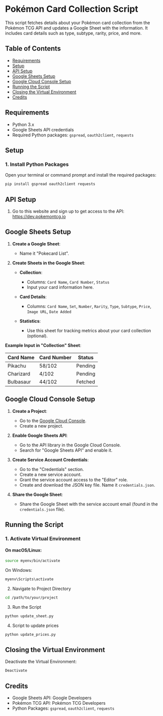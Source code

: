 # Pokémon Card Collection Script

This script fetches details about your Pokémon card collection from the Pokémon TCG API and updates a Google Sheet with the information. It includes card details such as type, subtype, rarity, price, and more.

## Table of Contents
- [Requirements](#requirements)
- [Setup](#setup)
- [API Setup](#api-setup)
- [Google Sheets Setup](#google-sheets-setup)
- [Google Cloud Console Setup](#google-cloud-console-setup)
- [Running the Script](#running-the-script)
- [Closing the Virtual Environment](#closing-the-virtual-environment)
- [Credits](#credits)

## Requirements

- Python 3.x
- Google Sheets API credentials
- Required Python packages: `gspread`, `oauth2client`, `requests`

## Setup

### 1. Install Python Packages

Open your terminal or command prompt and install the required packages:

```sh
pip install gspread oauth2client requests

```
## API Setup

1. Go to this website and sign up to get access to the API: https://dev.pokemontcg.io

## Google Sheets Setup

1. **Create a Google Sheet**:
   - Name it "Pokecard List".

2. **Create Sheets in the Google Sheet**:
   - **Collection**: 
     - Columns: `Card Name`, `Card Number`, `Status`
     - Input your card information here.

   - **Card Details**:
     - Columns: `Card Name`, `Set`, `Number`, `Rarity`, `Type`, `Subtype`, `Price`, `Image URL`, `Date Added`
   
   - **Statistics**:
     - Use this sheet for tracking metrics about your card collection (optional).

**Example Input in "Collection" Sheet**:

| Card Name | Card Number | Status  |
|-----------|-------------|---------|
| Pikachu   | 58/102      | Pending |
| Charizard | 4/102       | Pending |
| Bulbasaur | 44/102      | Fetched |

## Google Cloud Console Setup

1. **Create a Project**:
   - Go to the [Google Cloud Console](https://console.cloud.google.com/).
   - Create a new project.

2. **Enable Google Sheets API**:
   - Go to the API library in the Google Cloud Console.
   - Search for "Google Sheets API" and enable it.

3. **Create Service Account Credentials**:
   - Go to the "Credentials" section.
   - Create a new service account.
   - Grant the service account access to the "Editor" role.
   - Create and download the JSON key file. Name it `credentials.json`.

4. **Share the Google Sheet**:
   - Share the Google Sheet with the service account email (found in the `credentials.json` file).

## Running the Script

### 1. Activate Virtual Environment

#### On macOS/Linux:

```sh
source myenv/bin/activate
```

On Windows:

```sh
myenv\Scripts\activate
```
2. Navigate to Project Directory
   
```sh
cd /path/to/your/project
```

3. Run the Script

```sh
python update_sheet.py
```
4. Script to update prices

```sh
python update_prices.py
```

## Closing the Virtual Environment
Deactivate the Virtual Environment: 
```sh
Deactivate
```

## Credits
- Google Sheets API: Google Developers
- Pokémon TCG API: Pokémon TCG Developers
- Python Packages: `gspread`, `oauth2client`, `requests`


